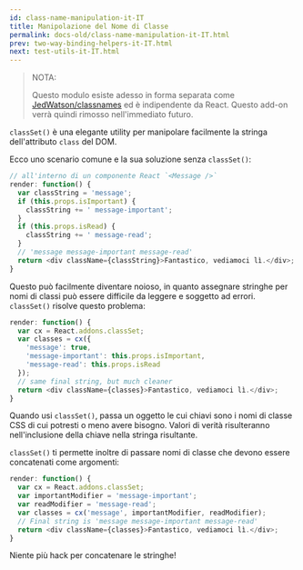 ```yaml
---
id: class-name-manipulation-it-IT
title: Manipolazione del Nome di Classe
permalink: docs-old/class-name-manipulation-it-IT.html
prev: two-way-binding-helpers-it-IT.html
next: test-utils-it-IT.html
---
```


> NOTA:
>
> Questo modulo esiste adesso in forma separata come [JedWatson/classnames](https://github.com/JedWatson/classnames) ed è indipendente da React. Questo add-on verrà quindi rimosso nell'immediato futuro.

`classSet()` è una elegante utility per manipolare facilmente la stringa dell'attributo `class` del DOM.

Ecco uno scenario comune e la sua soluzione senza `classSet()`:

```javascript
// all'interno di un componente React `<Message />`
render: function() {
  var classString = 'message';
  if (this.props.isImportant) {
    classString += ' message-important';
  }
  if (this.props.isRead) {
    classString += ' message-read';
  }
  // 'message message-important message-read'
  return <div className={classString}>Fantastico, vediamoci lì.</div>;
}
```

Questo può facilmente diventare noioso, in quanto assegnare stringhe per nomi di classi può essere difficile da leggere e soggetto ad errori. `classSet()` risolve questo problema:

```javascript
render: function() {
  var cx = React.addons.classSet;
  var classes = cx({
    'message': true,
    'message-important': this.props.isImportant,
    'message-read': this.props.isRead
  });
  // same final string, but much cleaner
  return <div className={classes}>Fantastico, vediamoci lì.</div>;
}
```

Quando usi `classSet()`, passa un oggetto le cui chiavi sono i nomi di classe CSS di cui potresti o meno avere bisogno. Valori di verità risulteranno nell'inclusione della chiave nella stringa risultante.

`classSet()` ti permette inoltre di passare nomi di classe che devono essere concatenati come argomenti:

```javascript
render: function() {
  var cx = React.addons.classSet;
  var importantModifier = 'message-important';
  var readModifier = 'message-read';
  var classes = cx('message', importantModifier, readModifier);
  // Final string is 'message message-important message-read'
  return <div className={classes}>Fantastico, vediamoci lì.</div>;
}
```

Niente più hack per concatenare le stringhe!
